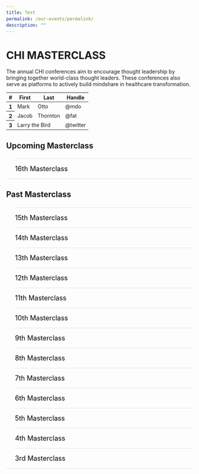 ```yaml
---
title: Test
permalink: /our-events/permalink/
description: ""
---
```

# CHI MASTERCLASS
The annual CHI conferences aim to encourage thought leadership by bringing together world-class thought leaders. These conferences also serve as platforms to actively build mindshare in healthcare transformation.
   <table class="table">
      <thead>
        <tr>
          <th scope="col">#</th>
          <th scope="col">First</th>
          <th scope="col">Last</th>
          <th scope="col">Handle</th>
        </tr>
      </thead>
      <tbody>
        <tr>
          <th scope="row">1</th>
          <td>Mark</td>
          <td>Otto</td>
          <td>@mdo</td>
        </tr>
        <tr>
          <th scope="row">2</th>
          <td>Jacob</td>
          <td>Thornton</td>
          <td>@fat</td>
        </tr>
        <tr>
          <th scope="row">3</th>
          <td colspan="2">Larry the Bird</td>
          <td>@twitter</td>
        </tr>
      </tbody>
    </table>
<p></p>

<h2 id="a">Upcoming Masterclass</h2>

<style>
  ul.jekyllcodex_accordion {
    position: relative;
    margin: 1.4rem 0 !important;
    border-bottom: 1px solid #DBDFE4;
    padding-bottom: 0;
  }

  ul.jekyllcodex_accordion li {
    border-top: 1px solid #DBDFE4;
    list-style: none;
    margin: 0 auto 0 0 !important;
  }

  ul.jekyllcodex_accordion li input {
    display: none;
  }

  ul.jekyllcodex_accordion li label {
    display: block;
    cursor: pointer;
    padding: 16px 0;
    margin: 0;
    font-size: 18px;
    color: #000000;
    margin-right: 41px;
  }

  ul.jekyllcodex_accordion li div {
    padding: 0;
    height: 0;
    overflow: hidden;
    transition: height 0.4s ease-in-out;
  }

  ul.jekyllcodex_accordion li input:checked+label {
    font-weight: 600;
    margin-right: 41px;
  }

  ul.jekyllcodex_accordion li input:checked+label+div {
    display: block;
    height: auto;
    padding: 0;
    overflow: visible;
  }

  ul.jekyllcodex_accordion li input:checked+label+div p {
    margin-bottom: 24px;
    margin-right: 41px;
  }

  ul.jekyllcodex_accordion li input:checked+label+div p:where(ul.jekyllcodex_accordion li input:checked+label+div p a) {
    margin: 32px 0;
  }

  ul.jekyllcodex_accordion li label::before {
    content: url("https://d33wubrfki0l68.cloudfront.net/2726d99e678e7823e23532634fdd6e83dfe96a99/c39dd/images/chevron-down.svg");
    color: #037e8a;
    font-weight: 400;
    font-size: 130%;
    line-height: 1.1rem;
    padding: 0;
    position: absolute;
    right: 0.5rem;
  }

  ul.jekyllcodex_accordion li input:checked+label::before {
    content: url("https://d33wubrfki0l68.cloudfront.net/7468164d2fc2ad4fdea648e6cf2de622c2f70892/1819b/images/chevron-up.svg");
    transform: rotateZ(180deg);
  }

  ul.jekyllcodex_accordion li ul li {
    list-style-type: disc;
    border-top: 0;
  }

  ul.jekyllcodex_accordion li ol li {
    list-style-type: decimal;
    border-top: 0;
  }

  ul.jekyllcodex_accordion li:hover label {
      color: #037E8A;
  }
</style>

<ul class="jekyllcodex_accordion">
  
  <!-- New accordion -->

  <li><input id="accordion-a1" type="checkbox"><label for="accordion-a1">16th Masterclass</label>
    <div><p><strong>Test Test</strong></p>

<p>test</p>

<p><a class="btn" href="test" target="_blank" rel="noopener">Register Now</a> </p>

</div></li></ul>

<script src="https://d33wubrfki0l68.cloudfront.net/js/1fb06e903e758278c0f8afeb52f021bb3bdf2f3d/jquery/jquery.min.js"></script>

<h2 id="b">Past Masterclass </h2>

<style>
  ul.jekyllcodex_accordion {
    position: relative;
    margin: 1.4rem 0 !important;
    border-bottom: 1px solid #DBDFE4;
    padding-bottom: 0;
  }

  ul.jekyllcodex_accordion li {
    border-top: 1px solid #DBDFE4;
    list-style: none;
    margin: 0 auto 0 0 !important;
  }

  ul.jekyllcodex_accordion li input {
    display: none;
  }

  ul.jekyllcodex_accordion li label {
    display: block;
    cursor: pointer;
    padding: 16px 0;
    margin: 0;
    font-size: 18px;
    color: #000000;
    margin-right: 41px;
  }

  ul.jekyllcodex_accordion li div {
    padding: 0;
    height: 0;
    overflow: hidden;
    transition: height 0.4s ease-in-out;
  }

  ul.jekyllcodex_accordion li input:checked+label {
    font-weight: 600;
    margin-right: 41px;
  }

  ul.jekyllcodex_accordion li input:checked+label+div {
    display: block;
    height: auto;
    padding: 0;
    overflow: visible;
  }

  ul.jekyllcodex_accordion li input:checked+label+div p {
    margin-bottom: 24px;
    margin-right: 41px;
  }

  ul.jekyllcodex_accordion li input:checked+label+div p:where(ul.jekyllcodex_accordion li input:checked+label+div p a) {
    margin: 32px 0;
  }

  ul.jekyllcodex_accordion li label::before {
    content: url("https://d33wubrfki0l68.cloudfront.net/2726d99e678e7823e23532634fdd6e83dfe96a99/c39dd/images/chevron-down.svg");
    color: #037e8a;
    font-weight: 400;
    font-size: 130%;
    line-height: 1.1rem;
    padding: 0;
    position: absolute;
    right: 0.5rem;
  }

  ul.jekyllcodex_accordion li input:checked+label::before {
    content: url("https://d33wubrfki0l68.cloudfront.net/7468164d2fc2ad4fdea648e6cf2de622c2f70892/1819b/images/chevron-up.svg");
    transform: rotateZ(180deg);
  }

  ul.jekyllcodex_accordion li ul li {
    list-style-type: disc;
    border-top: 0;
  }

  ul.jekyllcodex_accordion li ol li {
    list-style-type: decimal;
    border-top: 0;
  }

  ul.jekyllcodex_accordion li:hover label {
      color: #037E8A;
  }
    .image {
      flex: 0 0 auto;
      margin-right: 10px;
    }

    .text {
      flex: 1 1 auto;
      text-align: right;
    }
  </style>


<ul class="jekyllcodex_accordion">
  
  <!-- Beginning of accordion tab -->
<li><input id="accordion-b1" type="checkbox"><label for="accordion-b1">15th Masterclass</label>
    <div><p><strong>27 March 2023</strong></p>			 
<style>
img {
  float: left;
}
</style><p><img style="width:170px;height:170px;margin-right:15px;" alt="chi" src="/images/Masterclass/15%20masterclass_patrick.jpg">
fhdfhkdahjknafscadjkcbdakjbkcshdbchdkbckjdbvchjdsbvhdbvhjfbvhfxbvhbxfvhbfvhbfhbvhfbvhfbvhfbvhfbvhfbvhbfhvbhfbvhfbvhfbvhfbvhfbvhfbvhfbvhfbvhfbvhfbvhfbvhfbvhfbvhfbvhbhbbbbbbbbbb</p>

<hr>

 </div></li><li><input id="accordion-b2" type="checkbox"><label for="accordion-b2">14th Masterclass</label>
    <div><p><strong>27 March 2023</strong></p>			 
<style>
img {
  float: left;
}
</style><p><img style="width:170px;height:170px;margin-right:15px;" alt="chi" src="/images/Masterclass/14%20masterclass_jonty.jpg">
fhdfhkdahjknafscadjkcbdakjbkcshdbchdkbckjdbvchjdsbvhdbvhjfbvhfxbvhbxfvhbfvhbfhbvhfbvhfbvhfbvhfbvhfbvhbfhvbhfbvhfbvhfbvhfbvhfbvhfbvhfbvhfbvhfbvhfbvhfbvhfbvhfbvhfbvhbhbbbbbbbbbb</p>

<hr>
	</div></li><li><input id="accordion-b3" type="checkbox"><label for="accordion-b3">13th Masterclass </label>
      <div><p><strong>27 March 2023</strong></p>			 
<style>
img {
  float: left;
}
</style><p><img style="width:170px;height:170px;margin-right:15px;" alt="Pineapple" src="/images/Masterclass/15%20masterclass_patrick.jpg">
fhdfhkdahjknafscadjkcbdakjbkcshdbchdkbckjdbvchjdsbvhdbvhjfbvhfxbvhbxfvhbfvhbfhbvhfbvhfbvhfbvhfbvhfbvhbfhvbhfbvhfbvhfbvhfbvhfbvhfbvhfbvhfbvhfbvhfbvhfbvhfbvhfbvhfbvhbhbbbbbbbbbb</p>

<hr>
			
 </div></li><li><input id="accordion-b4" type="checkbox"><label for="accordion-b1">12th Masterclass</label>
     <div><p><strong>27 March 2023</strong></p>			 
<style>
img {
  float: left;
}
</style><p><img style="width:170px;height:170px;margin-right:15px;" alt="Pineapple" src="/images/Masterclass/15%20masterclass_patrick.jpg">
fhdfhkdahjknafscadjkcbdakjbkcshdbchdkbckjdbvchjdsbvhdbvhjfbvhfxbvhbxfvhbfvhbfhbvhfbvhfbvhfbvhfbvhfbvhbfhvbhfbvhfbvhfbvhfbvhfbvhfbvhfbvhfbvhfbvhfbvhfbvhfbvhfbvhfbvhbhbbbbbbbbbb</p>

<hr>
	</div></li><li><input id="accordion-b5" type="checkbox"><label for="accordion-b5">11th Masterclass </label>
      <div><p><strong>27 March 2023</strong></p>			 
<style>
img {
  float: left;
}
</style><p><img style="width:170px;height:170px;margin-right:15px;" alt="Pineapple" src="/images/Masterclass/15%20masterclass_patrick.jpg">
fhdfhkdahjknafscadjkcbdakjbkcshdbchdkbckjdbvchjdsbvhdbvhjfbvhfxbvhbxfvhbfvhbfhbvhfbvhfbvhfbvhfbvhfbvhbfhvbhfbvhfbvhfbvhfbvhfbvhfbvhfbvhfbvhfbvhfbvhfbvhfbvhfbvhfbvhbhbbbbbbbbbb</p>

<hr>
			
 </div></li><li><input id="accordion-b6" type="checkbox"><label for="accordion-b6">10th Masterclass</label>
      <div><p><strong>27 March 2023</strong></p>			 
<style>
img {
  float: left;
}
</style><p><img style="width:170px;height:170px;margin-right:15px;" alt="Pineapple" src="/images/Masterclass/15%20masterclass_patrick.jpg">
fhdfhkdahjknafscadjkcbdakjbkcshdbchdkbckjdbvchjdsbvhdbvhjfbvhfxbvhbxfvhbfvhbfhbvhfbvhfbvhfbvhfbvhfbvhbfhvbhfbvhfbvhfbvhfbvhfbvhfbvhfbvhfbvhfbvhfbvhfbvhfbvhfbvhfbvhbhbbbbbbbbbb</p>

<hr>
		</div></li><li><input id="accordion-b7" type="checkbox"><label for="accordion-b7">9th Masterclass </label>
      <div><p><strong>27 March 2023</strong></p>			 
<style>
img {
  float: left;
}
</style><p><img style="width:170px;height:170px;margin-right:15px;" alt="Pineapple" src="/images/Masterclass/15%20masterclass_patrick.jpg">
fhdfhkdahjknafscadjkcbdakjbkcshdbchdkbckjdbvchjdsbvhdbvhjfbvhfxbvhbxfvhbfvhbfhbvhfbvhfbvhfbvhfbvhfbvhbfhvbhfbvhfbvhfbvhfbvhfbvhfbvhfbvhfbvhfbvhfbvhfbvhfbvhfbvhfbvhbhbbbbbbbbbb</p>

<hr>
			
 </div></li><li><input id="accordion-b8" type="checkbox"><label for="accordion-b8">8th Masterclass</label>
     <div><p><strong>27 March 2023</strong></p>			 
<style>
img {
  float: left;
}
</style><p><img style="width:170px;height:170px;margin-right:15px;" alt="Pineapple" src="/images/Masterclass/15%20masterclass_patrick.jpg">
fhdfhkdahjknafscadjkcbdakjbkcshdbchdkbckjdbvchjdsbvhdbvhjfbvhfxbvhbxfvhbfvhbfhbvhfbvhfbvhfbvhfbvhfbvhbfhvbhfbvhfbvhfbvhfbvhfbvhfbvhfbvhfbvhfbvhfbvhfbvhfbvhfbvhfbvhbhbbbbbbbbbb</p>

<hr>
		</div></li><li><input id="accordion-b9" type="checkbox"><label for="accordion-b9">7th Masterclass </label>
     <div><p><strong>27 March 2023</strong></p>			 
<style>
img {
  float: left;
}
</style><p><img style="width:170px;height:170px;margin-right:15px;" alt="Pineapple" src="/images/Masterclass/15%20masterclass_patrick.jpg">
fhdfhkdahjknafscadjkcbdakjbkcshdbchdkbckjdbvchjdsbvhdbvhjfbvhfxbvhbxfvhbfvhbfhbvhfbvhfbvhfbvhfbvhfbvhbfhvbhfbvhfbvhfbvhfbvhfbvhfbvhfbvhfbvhfbvhfbvhfbvhfbvhfbvhfbvhbhbbbbbbbbbb</p>

<hr>
			
 </div></li><li><input id="accordion-b10" type="checkbox"><label for="accordion-b10">6th Masterclass</label>
      <div><p><strong>27 March 2023</strong></p>			 
<style>
img {
  float: left;
}
</style><p><img style="width:170px;height:170px;margin-right:15px;" alt="Pineapple" src="/images/Masterclass/15%20masterclass_patrick.jpg">
fhdfhkdahjknafscadjkcbdakjbkcshdbchdkbckjdbvchjdsbvhdbvhjfbvhfxbvhbxfvhbfvhbfhbvhfbvhfbvhfbvhfbvhfbvhbfhvbhfbvhfbvhfbvhfbvhfbvhfbvhfbvhfbvhfbvhfbvhfbvhfbvhfbvhfbvhbhbbbbbbbbbb</p>

<hr>
		</div></li><li><input id="accordion-b11" type="checkbox"><label for="accordion-b11">5th Masterclass </label>
      <div><p><strong>27 March 2023</strong></p>			 
<style>
img {
  float: left;
}
</style><p><img style="width:170px;height:170px;margin-right:15px;" alt="Pineapple" src="/images/Masterclass/15%20masterclass_patrick.jpg">
fhdfhkdahjknafscadjkcbdakjbkcshdbchdkbckjdbvchjdsbvhdbvhjfbvhfxbvhbxfvhbfvhbfhbvhfbvhfbvhfbvhfbvhfbvhbfhvbhfbvhfbvhfbvhfbvhfbvhfbvhfbvhfbvhfbvhfbvhfbvhfbvhfbvhfbvhbhbbbbbbbbbb</p>

<hr>
			
 </div></li><li><input id="accordion-b12" type="checkbox"><label for="accordion-b12">4th Masterclass</label>
     <div><p><strong>27 March 2023</strong></p>			 
<style>
img {
  float: left;
}
</style><p><img style="width:170px;height:170px;margin-right:15px;" alt="Pineapple" src="/images/Masterclass/15%20masterclass_patrick.jpg">
fhdfhkdahjknafscadjkcbdakjbkcshdbchdkbckjdbvchjdsbvhdbvhjfbvhfxbvhbxfvhbfvhbfhbvhfbvhfbvhfbvhfbvhfbvhbfhvbhfbvhfbvhfbvhfbvhfbvhfbvhfbvhfbvhfbvhfbvhfbvhfbvhfbvhfbvhbhbbbbbbbbbb</p>

<hr>
		</div></li><li><input id="accordion-b13" type="checkbox"><label for="accordion-b13">3rd Masterclass </label>
      <div><p><strong>27 March 2023</strong></p>			 
<style>
img {
  float: left;
}
</style><p><img style="width:170px;height:170px;margin-right:15px;" alt="Pineapple" src="/images/Masterclass/15%20masterclass_patrick.jpg">
fhdfhkdahjknafscadjkcbdakjbkcshdbchdkbckjdbvchjdsbvhdbvhjfbvhfxbvhbxfvhbfvhbfhbvhfbvhfbvhfbvhfbvhfbvhbfhvbhfbvhfbvhfbvhfbvhfbvhfbvhfbvhfbvhfbvhfbvhfbvhfbvhfbvhfbvhbhbbbbbbbbbb</p>

<hr>
	
  <!-- End of accordion tab -->
</div></li></ul>